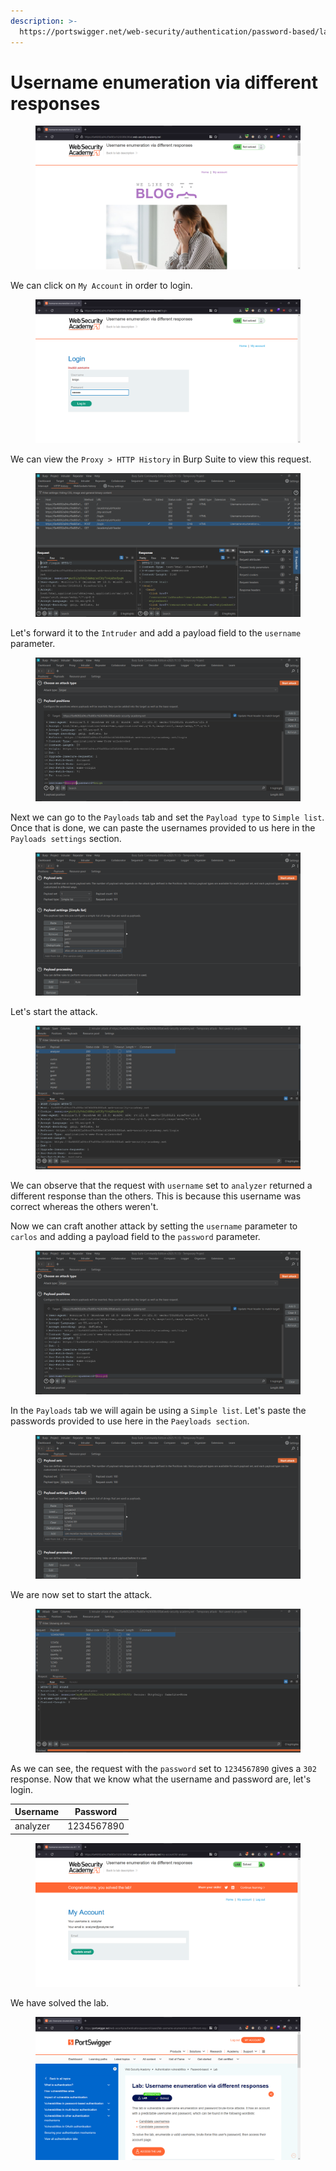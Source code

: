 ```yaml
---
description: >-
  https://portswigger.net/web-security/authentication/password-based/lab-username-enumeration-via-different-responses
---
```


# Username enumeration via different responses

<figure><img src="../../../.gitbook/assets/1 (140).png" alt=""><figcaption></figcaption></figure>

We can click on `My Account` in order to login.

<figure><img src="../../../.gitbook/assets/2 (133).png" alt=""><figcaption></figcaption></figure>

We can view the `Proxy > HTTP History` in Burp Suite to view this request.

<figure><img src="../../../.gitbook/assets/3 (114).png" alt=""><figcaption></figcaption></figure>

Let's forward it to the `Intruder` and add a payload field to the `username` parameter.

<figure><img src="../../../.gitbook/assets/4 (96).png" alt=""><figcaption></figcaption></figure>

Next we can go to the `Payloads` tab and set the `Payload type` to `Simple list`. Once that is done, we can paste the usernames provided to us here in the `Payloads settings` section.

<figure><img src="../../../.gitbook/assets/5 (80).png" alt=""><figcaption></figcaption></figure>

Let's start the attack.

<figure><img src="../../../.gitbook/assets/6 (65).png" alt=""><figcaption></figcaption></figure>

We can observe that the request with `username` set to `analyzer` returned a different response than the others. This is because this username was correct whereas the others weren't.

&#x20;Now we can craft another attack by setting the `username` parameter to `carlos` and adding a payload field to the `password` parameter.

<figure><img src="../../../.gitbook/assets/7 (51).png" alt=""><figcaption></figcaption></figure>

In the `Payloads` tab we will again be using a `Simple list`. Let's paste the passwords provided to use here in the `Paeyloads section`.

<figure><img src="../../../.gitbook/assets/8 (39).png" alt=""><figcaption></figcaption></figure>

We are now set to start the attack.

<figure><img src="../../../.gitbook/assets/9 (29).png" alt=""><figcaption></figcaption></figure>

As we can see, the request with the `password` set to `1234567890` gives a `302` response. Now that we know what the username and password are, let's login.

| Username | Password   |
| -------- | ---------- |
| analyzer | 1234567890 |

<figure><img src="../../../.gitbook/assets/10 (26).png" alt=""><figcaption></figcaption></figure>

We have solved the lab.

<figure><img src="../../../.gitbook/assets/11 (12).png" alt=""><figcaption></figcaption></figure>
